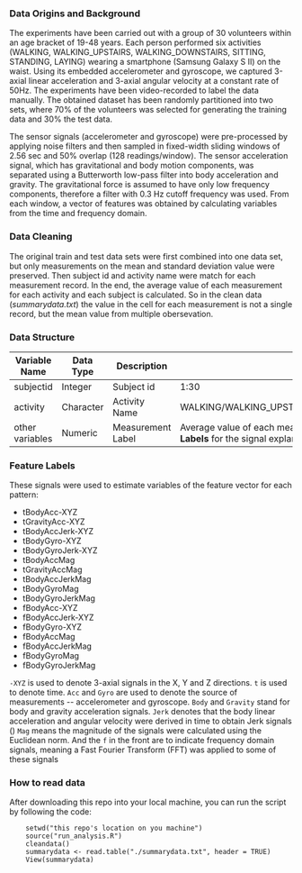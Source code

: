 ### Data Origins and Background
The experiments have been carried out with a group of 30 volunteers within an age bracket of 19-48 years. Each person performed six activities (WALKING, WALKING_UPSTAIRS, WALKING_DOWNSTAIRS, SITTING, STANDING, LAYING) wearing a smartphone (Samsung Galaxy S II) on the waist. Using its embedded accelerometer and gyroscope, we captured 3-axial linear acceleration and 3-axial angular velocity at a constant rate of 50Hz. The experiments have been video-recorded to label the data manually. The obtained dataset has been randomly partitioned into two sets, where 70% of the volunteers was selected for generating the training data and 30% the test data. 

The sensor signals (accelerometer and gyroscope) were pre-processed by applying noise filters and then sampled in fixed-width sliding windows of 2.56 sec and 50% overlap (128 readings/window). The sensor acceleration signal, which has gravitational and body motion components, was separated using a Butterworth low-pass filter into body acceleration and gravity. The gravitational force is assumed to have only low frequency components, therefore a filter with 0.3 Hz cutoff frequency was used. From each window, a vector of features was obtained by calculating variables from the time and frequency domain. 

### Data Cleaning
The original train and test data sets were first combined into one data set, but only measurements on the mean and standard deviation value were preserved. Then subject id and activity name were match for each measurement record. In the end, the average value of each measurement for each activity and each subject is calculated. So in the clean data (*summarydata.txt*) the value in the cell for each measurement is not a single record, but the mean value from multiple obersevation.

### Data Structure
Variable Name | Data Type | Description | Value |
--------------|-----------|-------------|-------|
subjectid | Integer | Subject id | 1:30 |
activity | Character | Activity Name | WALKING/WALKING_UPSTAIRS/WALKING_DOWNSTAIRS/SITTING/STANDING/LAYING|
other variables | Numeric | Measurement Label | Average value of each measurements for each activity and each subject, see **Feature Labels** for the signal explanation|

### Feature Labels
These signals were used to estimate variables of the feature vector for each pattern:
* tBodyAcc-XYZ
* tGravityAcc-XYZ
* tBodyAccJerk-XYZ
* tBodyGyro-XYZ
* tBodyGyroJerk-XYZ
* tBodyAccMag
* tGravityAccMag
* tBodyAccJerkMag
* tBodyGyroMag
* tBodyGyroJerkMag
* fBodyAcc-XYZ
* fBodyAccJerk-XYZ
* fBodyGyro-XYZ
* fBodyAccMag
* fBodyAccJerkMag
* fBodyGyroMag
* fBodyGyroJerkMag

`-XYZ` is used to denote 3-axial signals in the X, Y and Z directions.
`t` is used to denote time.
`Acc` and `Gyro` are used to denote the source of measurements -- accelerometer and gyroscope.
`Body` and `Gravity` stand for body and gravity acceleration signals.
`Jerk` denotes that the body linear acceleration and angular velocity were derived in time to obtain Jerk signals ()
`Mag` means the magnitude of the signals were calculated using the Euclidean norm.
And the `f` in the front are to indicate frequency domain signals, meaning a Fast Fourier Transform (FFT) was applied to some of these signals

### How to read data
After downloading this repo into your local machine, you can run the script by following the code: 
```
    setwd("this repo's location on you machine")
    source("run_analysis.R")
    cleandata()
    summarydata <- read.table("./summarydata.txt", header = TRUE)
    View(summarydata)
```
